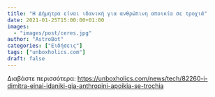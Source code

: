 ```yaml
---
title: "Η Δήμητρα είναι ιδανική για ανθρώπινη αποικία σε τροχιά"
date: 2021-01-25T15:00:00+01:00
images:
  - "images/post/ceres.jpg"
author: "AstroBot"
categories: ["Ειδήσεις"]
tags: ["unboxholics.com"]
draft: false
---
```




Διαβάστε περισσότερα: https://unboxholics.com/news/tech/82260-i-dimitra-einai-idaniki-gia-anthropini-apoikia-se-trochia
